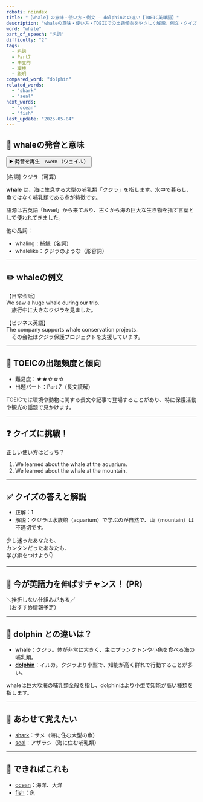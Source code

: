```yaml
---
robots: noindex
title: "【whale】の意味・使い方・例文 ― dolphinとの違い【TOEIC英単語】"
description: "whaleの意味・使い方・TOEICでの出題傾向をやさしく解説。例文・クイズ付きでdolphinとの違いもわかりやすく学べます。"
word: "whale"
part_of_speech: "名詞"
difficulty: "2"
tags:
  - 名詞
  - Part7
  - 中立的
  - 環境
  - 説明
compared_word: "dolphin"
related_words:
  - "shark"
  - "seal"
next_words:
  - "ocean"
  - "fish"
last_update: "2025-05-04"
---
```


## 🔰 whaleの発音と意味

<button class="play-audio" onclick="playTTS('whale')">
  <span class="play-audio-main">
    ▶️ 発音を再生　/weɪl/
  </span>
  <span class="play-audio-sub">
    （ウェイル）
  </span>
</button>

[名詞] クジラ（可算）

**whale** は、海に生息する大型の哺乳類「クジラ」を指します。水中で暮らし、魚ではなく哺乳類である点が特徴です。

語源は古英語「hwæl」から来ており、古くから海の巨大な生き物を指す言葉として使われてきました。

他の品詞：  
- whaling：捕鯨（名詞）
- whalelike：クジラのような（形容詞）

---

## ✏️ whaleの例文

【日常会話】  
We saw a huge whale during our trip.  
　旅行中に大きなクジラを見ました。

【ビジネス英語】  
The company supports whale conservation projects.  
　その会社はクジラ保護プロジェクトを支援しています。

---

## 🎯 TOEICの出題頻度と傾向

- 難易度：★★☆☆☆
- 出題パート：Part 7（長文読解）

TOEICでは環境や動物に関する長文や記事で登場することがあり、特に保護活動や観光の話題で見かけます。

---

## ❓ クイズに挑戦！

正しい使い方はどっち？

1. We learned about the whale at the aquarium.  
2. We learned about the whale at the mountain.

---

## ✅ クイズの答えと解説

- 正解：**1**
- 解説：クジラは水族館（aquarium）で学ぶのが自然で、山（mountain）は不適切です。

少し迷ったあなたも、  
カンタンだったあなたも、  
学び癖をつけよう👇️

---

## 🚀 今が英語力を伸ばすチャンス！ (PR)

<div class="info-center">
＼挫折しない仕組みがある／<br>  
（おすすめ情報予定）
</div>

---

## 🤔  dolphin との違いは？

- **whale**：クジラ。体が非常に大きく、主にプランクトンや小魚を食べる海の哺乳類。
- **[dolphin](/dolphin)**：イルカ。クジラより小型で、知能が高く群れで行動することが多い。

whaleは巨大な海の哺乳類全般を指し、dolphinはより小型で知能が高い種類を指します。

---

## 🧩 あわせて覚えたい

- [shark](/shark)：サメ（海に住む大型の魚）
- [seal](/seal)：アザラシ（海に住む哺乳類）

---

## 📖 できればこれも

- [ocean](/ocean)：海洋、大洋
- [fish](/fish)：魚


<!-- cvid: aid28_bid35 -->
